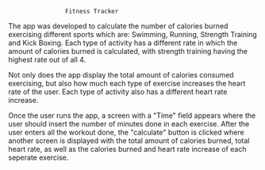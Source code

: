 					Fitness Tracker
The app was developed to calculate the number of calories burned exercising different sports which are: Swimming, Running, Strength Training and Kick Boxing. Each type of activity has a different rate in which the amount of calories burned is calculated, with strength training having the highest rate out of all 4. 

Not only does the app display the total amount of calories consumed exercising, but also how much each type of exercise increases the heart rate of the user. Each type of activity also has a different heart rate increase.

Once the user runs the app, a screen with a "Time" field appears where the user should insert the number of minutes done in each exercise. After the user enters all the workout done, the "calculate" button is clicked where another screen is displayed with the total amount of calories burned, total heart rate, as well as the calories burned and heart rate increase of each seperate exercise.
